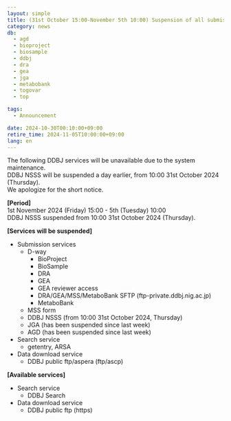 ```yaml
---
layout: simple
title: (31st October 15:00-November 5th 10:00) Suspension of all submission and part of search services for maintenance
category: news
db:
  - agd
  - bioproject
  - biosample
  - ddbj
  - dra
  - gea
  - jga
  - metabobank
  - togovar
  - top

tags:
  - Announcement

date: 2024-10-30T00:10:00+09:00
retire_time: 2024-11-05T10:00:00+09:00
lang: en
---
```


The following DDBJ services will be unavailable due to the system maintenance.    
DDBJ NSSS will be suspended a day earlier, from 10:00 31st October 2024 (Thursday).   
We apologize for the short notice.   

**[Period]**    
1st November 2024 (Friday) 15:00 - 5th (Tuesday) 10:00   
DDBJ NSSS suspended from 10:00 31st October 2024 (Thursday).   

**[Services will be suspended]**
- Submission services
	- D-way
		- BioProject  
		- BioSample  
		- DRA  
		- GEA  
		- GEA reviewer access  
		- DRA/GEA/MSS/MetaboBank SFTP (ftp-private.ddbj.nig.ac.jp)
		- MetaboBank
	- MSS form
	- DDBJ NSSS (from 10:00 31st October 2024, Thursday)
	- JGA (has been suspended since last week)
	- AGD (has been suspended since last week)
- Search service
	- getentry, ARSA
- Data download service
	- DDBJ public ftp/aspera (ftp/ascp)

**[Available services]**
- Search service
	- DDBJ Search
- Data download service
	- DDBJ public ftp (https)
